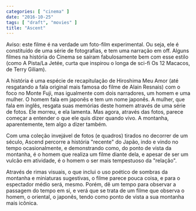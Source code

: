 ```yaml
---
categories: [ "cinema" ]
date: "2016-10-25"
tags: [ "draft", "movies" ]
title: "Ascent"
---
```

Aviso: este filme é na verdade um foto-film experimental. Ou seja, ele é constituído de uma série de fotografias, e tem uma narração em off. Alguns filmes na história do Cinema se saíram fabulosamente bem com esse estilo (como A Pista/La Jetée, curta que inspirou o longa de sci-fi Os 12 Macacos, de Terry Giliam).

A história é uma espécie de recapitulação de Hiroshima Meu Amor (até resgatando a fala original mais famosa do filme de Alain Resnais) com o foco no Monte Fuji, mas igualmente com dois narradores, um homem e uma mulher. O homem fala em japonês e tem um nome japonês. A mulher, que fala em inglês, resgata suas memórias deste homem através de uma série de fotos. Ele morreu, e ela lamenta. Mas agora, através das fotos, parece começar a entender o que ele quis dizer quando vivo. A montanha, aparentemente, tem algo a dizer também.

Com uma coleção invejável de fotos (e quadros) tirados no decorrer de um século, Ascend percorre a história "recente" do Japão, indo e vindo no tempo ocasionalmente, e demonstrando como, do ponto de vista da montanha, é o homem que realiza um filme diante dela, e apesar de ser um vulcão em atividade, é o homem o ser mais tempestuoso da "relação".

Através de rimas visuais, o que inclui o uso poético de sombras da montanha e miniaturas sugestivas, o filme parece pouca coisa, e para o espectador médio será, mesmo. Porém, dê um tempo para observar a passagem do tempo em si, e verá que se trata de um filme que observa o homem, o oriental, o japonês, tendo como ponto de vista a sua montanha mais icônica.
